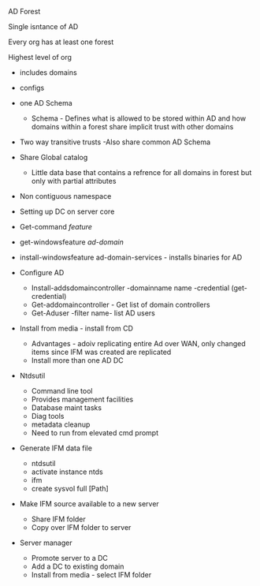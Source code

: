 AD Forest

Single isntance of AD

Every org has at least one forest

Highest level of org
 - includes domains
- configs 
- one AD Schema
  -  Schema - Defines what is allowed to be stored within AD and how
domains within a forest share implicit trust with other domains
- Two way transitive trusts
-Also share common AD Schema
- Share Global catalog
  - Little data base that contains a refrence for all domains in forest but only with partial attributes
- Non contiguous namespace
- Setting up DC on server core
- Get-command *feature* 
- get-windowsfeature *ad-domain*
- install-windowsfeature ad-domain-services - installs binaries for AD
- Configure AD
  - Install-addsdomaincontroller -domainname name -credential (get-credential)
  - Get-addomaincontroller - Get list of domain controllers
  - Get-Aduser -filter name- list AD users
- Install from media - install from CD
   - Advantages - adoiv replicating entire Ad over WAN, only changed items since IFM was created are replicated
   - Install more than one AD DC
- Ntdsutil
   - Command line tool
   - Provides management facilities
   - Database maint tasks
   - Diag tools
   - metadata cleanup
   - Need to run from elevated cmd prompt

- Generate IFM data file
   - ntdsutil
   - activate instance ntds
   - ifm
   - create sysvol full [Path]

- Make IFM source available to a new server
   - Share IFM folder 
   - Copy over IFM folder to server
- Server manager
   - Promote server to a DC
   - Add a DC to existing domain
   - Install from media - select IFM folder

